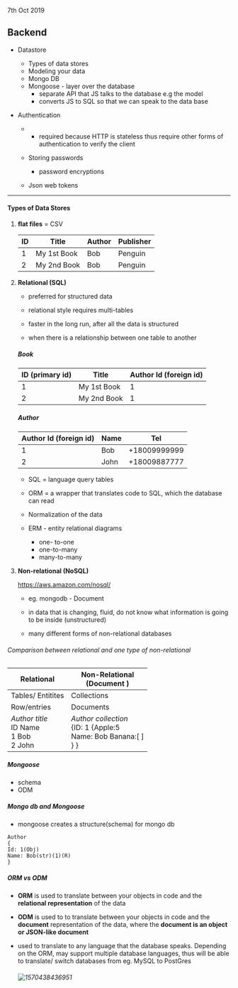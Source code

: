 7th Oct 2019

## Backend

- Datastore

  - Types of data stores
  - Modeling your data
  - Mongo DB
  - Mongoose - layer over the database
    - separate API that JS talks to the database e.g the model
    - converts JS to SQL so that we can speak to the data base 

- Authentication 

  - - required because HTTP is stateless thus require other forms of authentication to verify the client

  - Storing passwords 
    - password encryptions
  - Json web tokens


-----------------

#### Types of Data Stores

1. **flat files** = CSV

   | ID   | Title       | Author | Publisher |
   | ---- | ----------- | ------ | --------- |
   | 1    | My 1st Book | Bob    | Penguin   |
   | 2    | My 2nd Book | Bob    | Penguin   |

   

2. **Relational (SQL)**

   - preferred for structured data
   - relational style requires multi-tables
   - faster in the long run, after all the data is structured

   - when there is a relationship between one table to another 

   ##### Book 

   | ID (primary id) | Title       | Author Id (foreign id) |
   | --------------- | ----------- | ---------------------- |
   | 1               | My 1st Book | 1                      |
   | 2               | My 2nd Book | 1                      |

   ##### Author 

   | Author Id (foreign id) | Name | Tel          |
   | ---------------------- | ---- | ------------ |
   | 1                      | Bob  | +18009999999 |
   | 2                      | John | +18009887777 |

   - SQL = language query tables
   - ORM = a wrapper that translates code to SQL, which the database can read

   

   - Normalization of the data
   - ERM - entity relational diagrams
     - one- to-one
     - one-to-many
     - many-to-many

   

3. **Non-relational (NoSQL)**

   https://aws.amazon.com/nosql/

   - eg. mongodb - Document 

   - in data that is changing, fluid, do not know what information is going to be inside (unstructured)

   - many different forms of non-relational databases 

     

###### Comparison between relational and one type of non-relational

| Relational                                                   | Non-Relational <br />(Document )                             |
| ------------------------------------------------------------ | ------------------------------------------------------------ |
| Tables/ Entitites                                            | Collections                                                  |
| Row/entries                                                  | Documents                                                    |
| *Author title*<br />ID      Name<br />1        Bob<br />2        John | *Author collection*<br />{ID: 1                              {Apple:5<br />  Name: Bob                    Banana:[ ]<br />}                                       } |



##### Mongoose 

- schema
- ODM



##### Mongo db and Mongoose

- mongoose creates a structure(schema) for mongo db

```
Author
{
Id: 1(Obj)
Name: Bob(str)(1)(R)
}
```



##### ORM vs ODM

- **ORM** is used to translate between your objects in code and the **relational representation** of the data

- **ODM** is used to to translate between your objects in code and the **document** representation of the data, where the **document is an object or JSON-like document**

- used to translate to any language that the database speaks. Depending on the ORM, may support multiple database languages, thus will be able to translate/ switch databases from eg. MySQL to PostGres

  

  ###### ![1570438436951](C:\Users\lisha\AppData\Roaming\Typora\typora-user-images\1570438436951.png)

